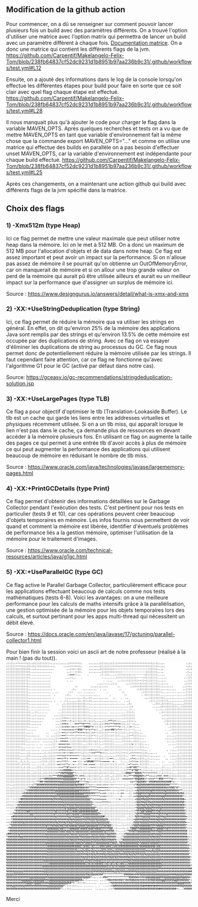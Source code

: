 ## Modification de la github action
Pour commencer, on a dû se renseigner sur comment pouvoir lancer plusieurs fois un build avec des paramètres différents.
On a trouvé l'option d'utiliser une matrice avec l'option matrix qui permettra de lancer un build avec un paramètre 
différent à chaque fois. [Documentation matrice](https://docs.github.com/en/actions/writing-workflows/choosing-what-your-workflow-does/running-variations-of-jobs-in-a-workflow).
On a donc une matrice qui contient les différents flags de la jvm.
https://github.com/Carpentif/Makelangelo-Felix-Tom/blob/238fb64837cf52dc9231d1b8951b97aa236b9c31/.github/workflows/test.yml#L12

Ensuite, on a ajouté des informations dans le log de la console lorsqu'on effectue les différentes étapes pour build
pour faire en sorte que ce soit clair avec quel flag chaque étape est effectué. 
https://github.com/Carpentif/Makelangelo-Felix-Tom/blob/238fb64837cf52dc9231d1b8951b97aa236b9c31/.github/workflows/test.yml#L28

Il nous manquait plus qu'à ajouter le code pour charger le flag dans la variable MAVEN_OPTS. 
Après quelques recherches et tests on a vu que de mettre MAVEN_OPTS en tant que variable d'environnement fait la même
chose que la commande export MAVEN_OPTS="..." et comme on utilise une matrice qui effectue des builds en parallèle on a
pas besoin d'effectuer unset MAVEN_OPTS, car la variable d'environnement est indépendante pour chaque build effectué.
https://github.com/Carpentif/Makelangelo-Felix-Tom/blob/238fb64837cf52dc9231d1b8951b97aa236b9c31/.github/workflows/test.yml#L25

Après ces changements, on a maintenant une action github qui build avec différents flags de la jvm spécifié dans la 
matrice.

## Choix des flags
### 1) -Xmx512m (type Heap)
Ici ce flag permet de mettre une valeur maximale que peut utiliser notre heap dans la mémoire. Ici on le met à 512 MB.
On a donc un maximum de 512 MB pour l'allocation d'objets et de data dans notre heap. Ce flag est assez important et
peut avoir un impact sur la performance. Si on n'alloue pas assez de mémoire il se pourrait qu'on obtienne un 
OutOfMemoryError, car on manquerait de mémoire et si on allour une trop grande valeur on perd de la mémoire qui aurait
pû être utilisée ailleurs et aurait eu un meilleur impact sur la performance que d'assigner un surplus de mémoire ici.

Source : https://www.designgurus.io/answers/detail/what-is-xmx-and-xms

### 2) -XX:+UseStringDeduplication (type String)
Ici, ce flag permet de réduire la mémoire qua va utiliser les strings en général. En effet, on dit qu'environ 25% de la
mémoire des applications Java sont remplis par des strings et qu'environ 13.5% de cette mémoire est occupée par des
duplications de string. Avec ce flag on va essayer d'éliminer les duplications de string au processus du GC. Ce flag nous
permet donc de potentiellement réduire la mémoire utilisée par les strings. Il faut cependant faire attention, car ce flag
ne fonctionne qu'avec l'algorithme G1 pour le GC (activé par défaut dans notre cas).

Source: https://gceasy.io/gc-recommendations/stringdeduplication-solution.jsp

### 3) -XX:+UseLargePages (type TLB)
Ce flag a pour objectif d'optimiser le tlb (Translation-Lookaside Buffer). Le tlb est un cache qui garde les liens entre
les addresses virtuelles et physiques récemment utilisée. Si on a un tlb miss, qui apparaît lorsque le lien n'est pas
dans le cache, ça demande plus de ressources en devant accéder à la mémoire plusieurs fois. En utilisant ce flag on 
augmente la taille des pages ce qui permet à une entrée tlb d'avoir accès à plus de mémoire ce qui peut augmenter la
performance des applications qui utilisent beaucoup de mémoire en réduisant le nombre de tlb miss.

Source : https://www.oracle.com/java/technologies/javase/largememory-pages.html

### 4) -XX:+PrintGCDetails (type Print)
Ce flag permet d'obtenir des informations détaillées sur le Garbage Collector pendant l'exécution des tests. C'est pertinent pour nos tests en particulier (tests 9 et 10), car ces opérations peuvent créer beaucoup d'objets temporaires en mémoire. Les infos fournis nous permettent de voir quand et comment la mémoire est libérée, identifier d'éventuels problèmes de performance liés a la gestion mémoire, optimiser l'utilisation de la mémoire pour le traitement d'images.

Source : https://www.oracle.com/technical-resources/articles/java/g1gc.html

### 5) -XX:+UseParallelGC (type GC)
Ce flag active le Parallel Garbage Collector, particulièrement efficace pour les applications effectuant beaucoup de calculs comme nos tests mathématiques (tests 6-8). Voici les avantages: on a une meilleure performance pour les calculs de maths intensifs grâce à la parallélisation, une gestion optimisée de la mémoire pour les objets temporaires lors des calculs, et surtout pertinant pour les apps multi-thread qui nécessitent un débit élevé.

Source : https://docs.oracle.com/en/java/javase/17/gctuning/parallel-collector1.html

Pour bien finir la session voici un ascii art de notre professeur (réalisé à la main ! (pas du tout)).
![Art](ascii-art_Benoit.png)

Merci 
